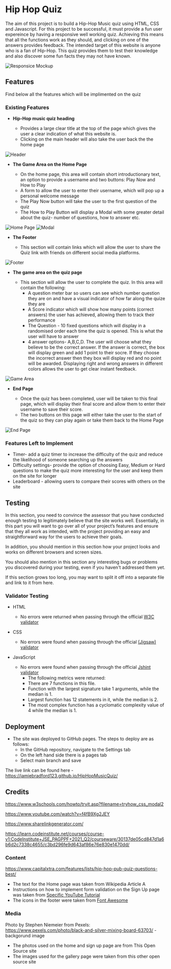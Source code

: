 # Hip Hop Quiz

The aim of this project is to build a Hip-Hop Music quiz using HTML, CSS and Javascript. For this project to be successful, it must provide a fun user expereince by having a responsive well working quiz. Achieving this means that all the functions work as they should, and clicking on one of the answers provides feedback.
The intended target of this website is anyone who is a fan of Hip-Hop. This quiz provides them to test their knowledge and also discover some fun facts they may not have known. 

![Responsice Mockup](assets/images/preview.png)

## Features 
Find below all the features which will be implimented on the quiz

### Existing Features

- __Hip-Hop music quiz heading__

  - Provides a large clear title at the top of the page which gives the user a clear indication of what this website is. 
  - Clicking on the main header will also take the user back the the home page

![Header](assets/images/header.png)

- __The Game Area on the Home Page__

  - On the home page, this area will contain short introductionary text, an option to provide a username and two buttons: Play Now and How to Play
  - A form to allow the user to enter their username, which will pop up a personal welcome message
  - The Play Now button will take the user to the first question of the quiz
  - The How to Play Button will display a Modal with some greater detail about the quiz- number of questions, how to answer etc.

![Home Page](assets/images/main-page.png)
![Modal](assets/images/how-to-play.png)

- __The Footer__

  - This section will contain links which will allow the user to share the Quiz link with friends on different social media platforms.

![Footer](assets/images/footer.png)

- __The game area on the quiz page__

  - This section will allow the user to complete the quiz. In this area will contain the following:
    - A question meter bar so users can see which number question they are on and have a visual indicator of how far along the quize they are
    - A Score indicator which will show how many points (correct answers) the user has achieved, allowing them to track their performance
    - The Question - 10 fixed questions which will display in a randomised order each time the quiz is opened. This is what the user will have to answer
    - 4 answer options- A,B,C,D. The user will choose what they believe to be the correct answer. If the answer is correct, the box will display green and add 1 point to their socre. If they choose the incorrect answer then they box will display red and no point will be awarded. Displaying right and wrong answers in different colors allows the user to get clear instant feedback. 

![Game Area](assets/images/quiz-page.png)

- __End Page__

  - Once the quiz has been completed, user will be taken to this final page, which will display their final score and allow them to enter their username to save their score. 
  - The two buttons on this page will either take the user to the start of the quiz so they can play again or take them back to the Home Page

![End Page](assets/images/end-page.png)

### Features Left to Implement

- Timer- add a quiz timer to increase the difficulty of the quiz and reduce the likelihood of someone searching up the answers
- Difficulty settings- provide the option of choosing Easy, Medium or Hard questions to make the quiz more interesting for the user and keep them on the site for longer
- Leaderboard - allowing users to compare their scores with others on the site

## Testing 

In this section, you need to convince the assessor that you have conducted enough testing to legitimately believe that the site works well. Essentially, in this part you will want to go over all of your project’s features and ensure that they all work as intended, with the project providing an easy and straightforward way for the users to achieve their goals.

In addition, you should mention in this section how your project looks and works on different browsers and screen sizes.

You should also mention in this section any interesting bugs or problems you discovered during your testing, even if you haven't addressed them yet.

If this section grows too long, you may want to split it off into a separate file and link to it from here.


### Validator Testing 

- HTML
    - No errors were returned when passing through the official [W3C validator](https://validator.w3.org/nu/?doc=https%3A%2F%2Fjamiebradford123.github.io%2FHipHopMusicQuiz%2F)
    
- CSS
    - No errors were found when passing through the official [(Jigsaw) validator](https://jigsaw.w3.org/css-validator/validator?uri=https%3A%2F%2Fjamiebradford123.github.io%2FHipHopMusicQuiz%2F&profile=css3svg&usermedium=all&warning=1&vextwarning=&lang=en)
- JavaScript
    - No errors were found when passing through the official [Jshint validator](https://jshint.com/)
      - The following metrics were returned: 
      - There are 7 functions in this file.
      - Function with the largest signature take 1 arguments, while the median is 1.
      - Largest function has 12 statements in it, while the median is 2.
      - The most complex function has a cyclomatic complexity value of 4 while the median is 1.

## Deployment
 

- The site was deployed to GitHub pages. The steps to deploy are as follows: 
  - In the GitHub repository, navigate to the Settings tab 
  - On the left hand side there is a pages tab
  - Select main branch and save

The live link can be found here - https://jamiebradford123.github.io/HipHopMusicQuiz/

## Credits 



https://www.w3schools.com/howto/tryit.asp?filename=tryhow_css_modal2

https://www.youtube.com/watch?v=f4fB9Xg2JEY

https://www.sharelinkgenerator.com/

https://learn.codeinstitute.net/courses/course-v1:CodeInstitute+JSE_PAGPPF+2021_Q2/courseware/30137de05cd847d1a6b6d2c7338c4655/c3bd296fe9d643af86e76e830e1470dd/


### Content 
https://www.capitalxtra.com/features/lists/hip-hop-pub-quiz-questions-best/
- The text for the Home page was taken from Wikipedia Article A
- Instructions on how to implement form validation on the Sign Up page was taken from [Specific YouTube Tutorial](https://www.youtube.com/)
- The icons in the footer were taken from [Font Awesome](https://fontawesome.com/)

### Media
Photo by Stephen Niemeier from Pexels: https://www.pexels.com/photo/black-and-silver-mixing-board-63703/ - backgorund image
- The photos used on the home and sign up page are from This Open Source site
- The images used for the gallery page were taken from this other open source site
